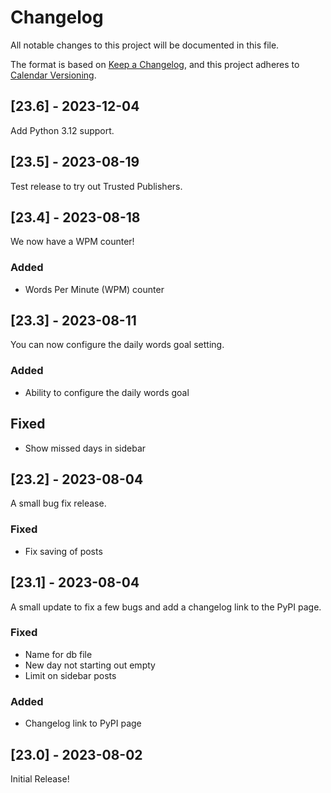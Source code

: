# Changelog

All notable changes to this project will be documented in this file.

The format is based on [Keep a Changelog](https://keepachangelog.com/en/1.0.0/),
and this project adheres to [Calendar Versioning](https://calver.org).

## [23.6] - 2023-12-04

Add Python 3.12 support.

## [23.5] - 2023-08-19

Test release to try out Trusted Publishers.

## [23.4] - 2023-08-18

We now have a WPM counter!

### Added
 * Words Per Minute (WPM) counter

## [23.3] - 2023-08-11

You can now configure the daily words goal setting.

### Added
* Ability to configure the daily words goal

## Fixed
* Show missed days in sidebar

## [23.2] - 2023-08-04

A small bug fix release.

### Fixed
* Fix saving of posts

## [23.1] - 2023-08-04

A small update to fix a few bugs and add a changelog link to the PyPI page.

### Fixed
* Name for db file
* New day not starting out empty
* Limit on sidebar posts

### Added 
* Changelog link to PyPI page

## [23.0] - 2023-08-02

Initial Release!

